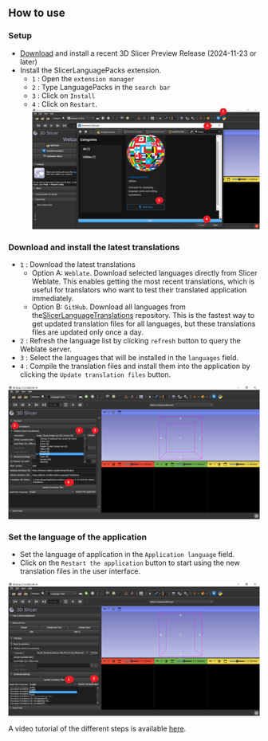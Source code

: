 ## How to use

### Setup

- [Download](https://download.slicer.org) and install a recent 3D Slicer Preview Release (2024-11-23 or later)
- Install the SlicerLanguagePacks extension. 
  - `1` : Open the `extension manager`
  - `2` : Type LanguagePacks in the `search bar`
  - `3` : Click on `Install`
  - `4` : Click on `Restart`.
  ![](Docs/LanguageInstall.png)

### Download and install the latest translations

- `1` : Download the latest translations
  - Option A: `Weblate`. Download selected languages directly from Slicer Weblate. This enables getting the most recent translations, which is useful for translators who want to test their translated application immediately.
  - Option B: `GitHub`. Download all languages from the[SlicerLanguageTranslations](https://github.com/Slicer/SlicerLanguageTranslations) repository. This is the fastest way to get updated translation files for all languages, but these translations files are updated only once a day.
- `2` : Refresh the language list by clicking `refresh` button to query the Weblate server.
- `3` : Select the languages that will be installed in the `languages` field.
- `4` : Compile the translation files and install them into the application by clicking the `Update translation files` button.

![](Docs/UpdateTranslation.png)

### Set the language of the application

- Set the language of application in the `Application language` field.
- Click on the `Restart the application` button to start using the new translation files in the user interface.

![](Docs/SetLanguage.png)


A video tutorial of the different steps is available [here](https://www.youtube.com/watch?v=8Omd_qQTJOk).
